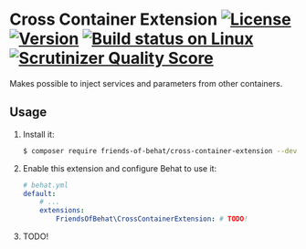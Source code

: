 # Cross Container Extension [![License](https://img.shields.io/packagist/l/friends-of-behat/cross-container-extension.svg)](https://packagist.org/packages/friends-of-behat/cross-container-extension) [![Version](https://img.shields.io/packagist/v/friends-of-behat/cross-container-extension.svg)](https://packagist.org/packages/friends-of-behat/cross-container-extension) [![Build status on Linux](https://img.shields.io/travis/FriendsOfBehat/CrossContainerExtension/master.svg)](http://travis-ci.org/FriendsOfBehat/CrossContainerExtension) [![Scrutinizer Quality Score](https://img.shields.io/scrutinizer/g/FriendsOfBehat/CrossContainerExtension.svg)](https://scrutinizer-ci.com/g/FriendsOfBehat/CrossContainerExtension/)

Makes possible to inject services and parameters from other containers.

## Usage

1. Install it:
    
    ```bash
    $ composer require friends-of-behat/cross-container-extension --dev
    ```

2. Enable this extension and configure Behat to use it:
    
    ```yaml
    # behat.yml
    default:
        # ...
        extensions:
            FriendsOfBehat\CrossContainerExtension: # TODO!
    ```

3. TODO!
